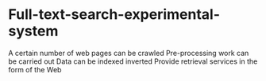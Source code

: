 # Full-text-search-experimental-system

A certain number of web pages can be crawled
Pre-processing work can be carried out
Data can be indexed inverted
Provide retrieval services in the form of the Web
